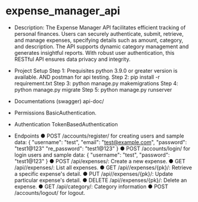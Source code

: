 # expense_manager_api

* Description:
  The Expense Manager API facilitates efficient tracking of personal finances. Users can securely authenticate, submit,
  retrieve, and manage expenses, specifying details such as amount, category, and description. The API supports dynamic
  category management and generates insightful reports. With robust user authentication, this RESTful API ensures data
  privacy and integrity.


* Project Setup
  Step 1: Prequisites python 3.9.0 or greater version is available. AND postman for api testing.
  Step 2: pip install -r requirement.txt
  Step 3: python manage.py makemigrations
  Step 4: python manage.py migrate
  Step 5: python manage.py runserver

* Documentations (swagger)
  api-doc/

* Permissions
  BasicAuthentication.

* Authentication
  TokenBasedAuthentication

* Endpoints
  ● POST /accounts/register/ for creating users and sample data:
  {
  "username": "test",
  "email": "test@example.com",
  "password": "test1@123"
  "re_password": "test1@123"
  }
  ● POST /accounts/login/ for login users and sample data:
  {
  "username": "test",
  "password": "test1@123"
  }
  ● POST /api/expenses/: Create a new expense.
  ● GET /api//expenses/: List all expenses.
  ● GET /api//expenses/{pk}/: Retrieve a specific expense's detail.
  ● PUT /api//expenses/{pk}/: Update particular expense's detail.
  ● DELETE /api//expenses/{pk}/: Delete an expense.
  ● GET /api/category/: Category information
  ● POST /accounts/logout/ for logout.
 
